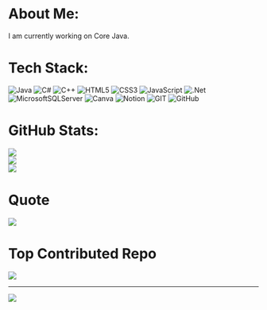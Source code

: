 # About Me:
I am currently working on Core Java.


# Tech Stack:
![Java](https://img.shields.io/badge/java-%23ED8B00.svg?style=for-the-badge&logo=java&logoColor=white) ![C#](https://img.shields.io/badge/c%23-%23239120.svg?style=for-the-badge&logo=c-sharp&logoColor=white) ![C++](https://img.shields.io/badge/c++-%2300599C.svg?style=for-the-badge&logo=c%2B%2B&logoColor=white) ![HTML5](https://img.shields.io/badge/html5-%23E34F26.svg?style=for-the-badge&logo=html5&logoColor=white) ![CSS3](https://img.shields.io/badge/css3-%231572B6.svg?style=for-the-badge&logo=css3&logoColor=white) ![JavaScript](https://img.shields.io/badge/javascript-%23323330.svg?style=for-the-badge&logo=javascript&logoColor=%23F7DF1E) ![.Net](https://img.shields.io/badge/.NET-5C2D91?style=for-the-badge&logo=.net&logoColor=white) ![MicrosoftSQLServer](https://img.shields.io/badge/Microsoft%20SQL%20Sever-CC2927?style=for-the-badge&logo=microsoft%20sql%20server&logoColor=white) ![Canva](https://img.shields.io/badge/Canva-%2300C4CC.svg?style=for-the-badge&logo=Canva&logoColor=white) ![Notion](https://img.shields.io/badge/Notion-%23000000.svg?style=for-the-badge&logo=notion&logoColor=white) ![GIT](https://img.shields.io/badge/Git-fc6d26?style=for-the-badge&logo=git&logoColor=white) ![GitHub](https://img.shields.io/badge/GitHub-%23121011.svg?style=for-the-badge&logo=github&logoColor=white)
# GitHub Stats:
![](https://github-readme-stats.vercel.app/api?username=windeee&theme=tokyonight&hide_border=false&include_all_commits=true&count_private=false)<br/>
![](https://github-readme-streak-stats.herokuapp.com/?user=windeee&theme=tokyonight&hide_border=false)<br/>
![](https://github-readme-stats.vercel.app/api/top-langs/?username=windeee&theme=tokyonight&hide_border=false&include_all_commits=true&count_private=false&layout=compact)

# Quote
![](https://quotes-github-readme.vercel.app/api?type=horizontal&theme=tokyonight)

# Top Contributed Repo
![](https://github-contributor-stats.vercel.app/api?username=windeee&limit=5&theme=tokyonight&combine_all_yearly_contributions=true)

---
[![](https://visitcount.itsvg.in/api?id=windeee&icon=0&color=1)](https://visitcount.itsvg.in)

<!-- Proudly created with GPRM ( https://gprm.itsvg.in ) -->
